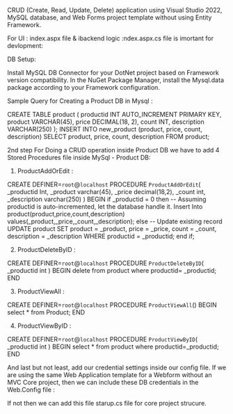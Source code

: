 CRUD (Create, Read, Update, Delete) application using Visual Studio 2022, MySQL database, and Web Forms project template without using Entity Framework.

For UI : index.aspx file & ibackend logic :ndex.aspx.cs file is imortant for devlopment:

DB Setup:

Install MySQL DB Connector for your DotNet project based on Framework version compatibility.
In the NuGet Package Manager, install the Mysql.data package according to your Framework configuration.

Sample Query for Creating a Product DB in Mysql :

CREATE TABLE product (
    productid INT AUTO_INCREMENT PRIMARY KEY,
    product VARCHAR(45),
    price DECIMAL(18, 2),
    count INT,
    description VARCHAR(250)
);
INSERT INTO new_product (product, price, count, description)
SELECT product, price, count, description
FROM product;

2nd step For Doing a CRUD operation inside Product DB we have to add 4 Stored Procedures file inside MySql - Product DB: 

1.  ProductAddOrEdit :
   
   CREATE DEFINER=`root`@`localhost` PROCEDURE `ProductAddOrEdit`(
    _productid Int,
    _product varchar(45),
    _price decimal(18,2),
    _count int,
    _description varchar(250)
)
BEGIN
    if _productid = 0 then
        -- Assuming productid is auto-incremented, let the database handle it.
        Insert Into product(product,price,count,description) values(_product,_price,_count,_description);
    else
        -- Update existing record
        UPDATE product
        SET 
            product = _product,
            price = _price,
            count = _count,
            description = _description
        WHERE productid = _productid;
    end if;

 2. ProductDeleteByID :
   
   CREATE DEFINER=`root`@`localhost` PROCEDURE `ProductDeleteByID`(
_productid int
)
BEGIN
 delete from product
 where productid= _productid;
END

 3.  ProductViewAll : 

  CREATE DEFINER=`root`@`localhost` PROCEDURE `ProductViewAll`()
BEGIN
select * from Product;
END   

4.  ProductViewByID :
   
CREATE DEFINER=`root`@`localhost` PROCEDURE `ProductViewByID`(
_productid int
)
BEGIN
  select * from product
  where productid=_productid;
END


And last but not least, add our credential settings inside our config file. If we are using the same Web Application template for a Webform without an MVC Core project, then we can include these DB credentials in the Web.Config file :

 <connectionStrings>
			<add name="DefaultConnection" connectionString="Server=127.0.0.1;Database=aspcruddb;Username=root;Password=ourpassword;SslMode=None;persistsecurityinfo=True;" providerName="MySql.Data.MySqlClient" />
  </connectionStrings>

  If not then we can add this file starup.cs file for core project strucure.





 
